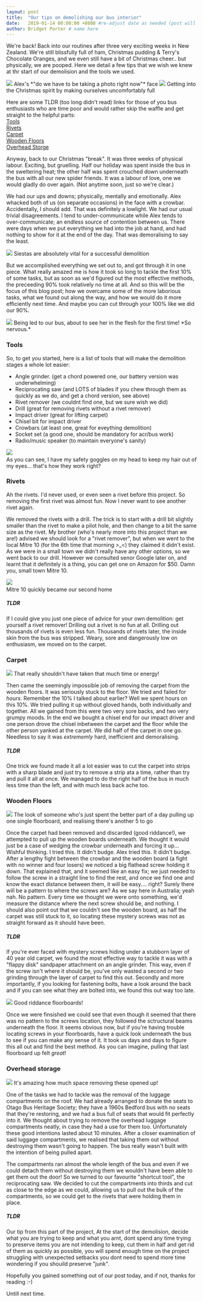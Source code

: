 ```yaml
---
layout: post
title:  "Our tips on demolishing our bus interior"
date:   2019-01-14 00:00:00 +0800 #re-adjust date as needed (post will not be shown untill that date)
author: Bridget Porter # name here
---
```

We're back! Back into our routines after three very exciting weeks in New Zealand. We're still blissfully full of ham, Christmas pudding & Terry's Chocolate Oranges, and we even still have a bit of Christmas cheer.. but physically, we are pooped. Here we detail a few tips that we wish we knew at thr start of our demolision and the tools we used.

<img src="{{site.url}}/images/demolishing-our-bus-interior/bna-xmas.jpg"/> 
<a class="image-captions">Alex's *"do we have to be taking a photo right now"* face</a>

<!--more--> 

<img src="{{site.url}}/images/demolishing-our-bus-interior/christmas-dinner.jpg"/> 
<a class="image-captions">Getting into the Christmas spirit by making ourselves uncomfortably full</a>

Here are some TLDR (too long didn't read) links for those of you bus enthusiasts who are time poor and would rather skip the waffle and get straight to the helpful parts: <br>
<a HREF="#tools">Tools</a> <br>
<a HREF="#rivets">Rivets</a> <br>
<a HREF="#carpet">Carpet</a> <br>
<a HREF="#floors">Wooden Floors</a> <br>
<a HREF="#ostorage">Overhead Storge</a> <br>

Anyway, back to our Christmas "break". It was three weeks of physical labour. Exciting, but gruelling. Half our holiday was spent inside the bus in the sweltering heat; the other half was spent crouched down underneath the bus with all our new spider friends. It was a labour of love, one we would gladly do over again. (Not anytime soon, just so we're clear.)

We had our ups and downs; physically, mentally and emotionally. Alex whacked both of us (on separate occasions) in the face with a crowbar. Accidentally, I should add. That was definitely a lowlight. We had our usual trivial disagreements. I tend to under-communicate while Alex tends to over-communicate; an endless source of contention between us. There were days when we put everything we had into the job at hand, and had nothing to show for it at the end of the day. That was demoralising to say the least.

<img src="{{site.url}}/images/demolishing-our-bus-interior/dead-b.jpg"/> 
<a class="image-captions">Siestas are absolutely vital for a successful demolition </a>

But we accomplished everything we set out to, and got through it in one piece. What really amazed me is how it took so long to tackle the first 10% of some tasks, but as soon as we'd figured out the most effective methods, the preceeding 90% took relatively no time at all. And so this will be the focus of this blog post; how we overcame some of the more laborious tasks, what we found out along the way, and how we would do it more efficiently next time. And maybe you can cut through your 100% like we did our 90%.

<img src="{{site.url}}/images/demolishing-our-bus-interior/blindfold.jpg"/> 
<a class="image-captions">Being led to our bus, about to see her in the flesh for the first time! *So nervous.* </a>

<div id="tools"></div>

### Tools
So, to get you started, here is a list of tools that will make the demolition stages a whole lot easier:

* Angle grinder. (get a chord powered one, our battery version was underwhelming)
* Reciprocating saw (and LOTS of blades if you chew through them as quickly as we do, and get a chord version, see above)
* Rivet remover (we couldnt find one, but we sure wish we did)
* Drill (great for removing rivets without a rivet remover)
* Impact driver (great for lifting carpet)
* Chisel bit for impact driver
* Crowbars (at least one, great for eveything demolition)
* Socket set (a good one, should be mandatory for acr/bus work)
* Radio/music speaker (to maintain everyone's sanity)

<img src="{{site.url}}/images/demolishing-our-bus-interior/recip-saw.jpg"/> 
<a class="image-captions"><br>As you can see, I have my safety goggles on my head to keep my hair out of my eyes... that's how they work right?</a>

<div id="rivets"></div>

### Rivets 

Ah the rivets. I'd never used, or even seen a rivet before this project. So removing the first rivet was almost fun. Now I never want to see another rivet again.

We removed the rivets with a drill. The trick is to start with a drill bit slightly smaller than the rivet to make a pilot hole, and then change to a bit the same size as the rivet. My brother (who's nearly more into this project than we are!) advised we should look for a "rivet remover", but when we went to the local Mitre 10 (for the 6th time that morning >_<) they claimed it didn't exist. As we were in a small town we didn't really have any other options, so we went back to our drill. However we consulted senor Google later on, and learnt that it definitely is a thing, you can get one on Amazon for $50. Damn you, small town Mitre 10.

<img src="{{site.url}}/images/demolishing-our-bus-interior/mitre-10.jpg"/> 
<a class="image-captions"><br>Mitre 10 quickly became our second home </a>

##### TLDR
If I could give you just one piece of advice for your own demolition: get yourself a rivet remover! Drilling out a rivet is no fun at all. Drilling out thousands of rivets is even less fun. Thousands of rivets later, the inside skin from the bus was stripped. Weary, sore and dangerously low on enthusiasm, we moved on to the carpet.

<div id="carpet"></div>

### Carpet 
<img src="{{site.url}}/images/demolishing-our-bus-interior/carpet-pull.jpg"/> 
<a class="image-captions">That really shouldn't have taken that much time or energy!</a>

Then came the seemingly impossible job of removing the carpet from the wooden floors. It was seriously stuck to the floor. We tried and failed for *hours*. Remember the 10% I talked about earlier? Well we spent hours on this 10%. We tried pulling it up without gloved hands, both individually and together. All we gained from this were two very sore backs, and two very grumpy moods. In the end we bought a chisel end for our impact driver and one person drove the chisel inbetween the carpet and the floor while the other person yanked at the carpet. We did half of the carpet in one go. Needless to say it was *extrememly* hard, inefficient and demoralising. 

##### TLDR
One trick we found made it all a lot easier was to cut the carpet into strips with a sharp blade and just try to remove a strip ata a time, rather than try and pull it all at once. We managed to do the right half of the bus in much less time than the left, and with much less back ache too.


 <div id="floors"></div>

### Wooden Floors
<img src="{{site.url}}/images/demolishing-our-bus-interior/alex-floorboards.jpg"/> 
<a class="image-captions">The look of someone who's just spent the better part of a day pulling up one single floorboard, and realising there's another 5 to go</a>

Once the carpet had been removed and discarded (good riddance!), we attempted to pull up the wooden boards underneath. We thought it would just be a case of wedging the crowbar underneath and forcing it up... Wishful thinking. I tried this. It didn't budge. Alex tried this. It didn't budge. After a lengthy fight between the crowbar and the wooden board (a fight with no winner and four losers) we noticed a big flathead screw holding it down. That explained that, and it seemed like an easy fix; we just needed to follow the screw in a straight line to find the rest, and once we find one and know the exact distance between them, it will be easy.... right? Surely there will be a pattern to where the screws are? As we say here in Australia; yeah nah. No pattern. Every time we thought we were onto something, we'd measure the distance where the next screw should be, and nothing. I should also point out that we couldn't see the wooden board, as half the carpet was still stuck to it, so locating these mystery screws was not as straight forward as it should have been.

##### TLDR
If you're ever faced with mystery screws hiding under a stubborn layer of 40 year old carpet, we found the most effective way to tackle it was with a "flappy disk" sandpaper attachment on an angle grinder. This way, even if the screw isn't where it should be, you've only wasted a second or two grinding through the layer of carpet to find this out. Secondly and more importantly, if you looking for fastening bolts, have a look around the back and if you can see what they are bolted into, we found this out way too late.

<img src="{{site.url}}/images/demolishing-our-bus-interior/floorboards.jpg"/> 
<a class="image-captions">Good riddance floorboards!</a>

Once we were finsished we could see that even though it seemed that there was no pattern to the screws location, they followed the sctructural beams underneath the floor. It seems obvious now, but if you're having trouble locating screws in your floorboards, have a quick look underneath the bus to see if you can make any sense of it. It took us days and days to figure this all out and find the best method. As you can imagine, pulling that last floorboard up felt *great*!

<div id="ostorage"></div>

### Overhead storage 
<img src="{{site.url}}/images/demolishing-our-bus-interior/luggage.jpg"/> 
<a class="image-captions">It's amazing how much space removing these opened up!</a>

One of the tasks we had to tackle was the removal of the luggage compartments on the roof. We had already arranged to donate the seats to Otago Bus Heritage Society; they have a 1960s Bedford bus with no seats that they're restoring, and we had a bus full of seats that would fit perfectly into it. We thought about trying to remove the overhead luggage compartments neatly, in case they had a use for them too. Unfortunately these good intentions lasted about 10 minutes. After a closer examination of said luggage compartments, we realised that taking them out without destroying them wasn't going to happen. The bus really wasn't built with the intention of being pulled apart. 

The compartments ran almost the whole length of the bus and even if we could detach them without destroying them we wouldn't have been able to get them out the door! So we turned to our favourite "shortcut tool", the reciprocating saw. We decided to cut the compartments into thirds and cut as close to the edge as we could, allowing us to pull out the bulk of the compartments, so we could get to the rivets that were holding them in place. 

##### TLDR
Our tip from this part of the project, At the start of the demolision, decide what you are trying to keep and what you arnt, dont spend any time trying to preserve items you are not intending to keep, cut them in half and get rid of them as quickly as possible, you will spend enough time on the project struggling with unexpected setbacks you dont need to spend more time wondering if you shouild preserve "junk".

Hopefully you gained something out of our post today, and if not, thanks for reading :-)

Untill next time.


